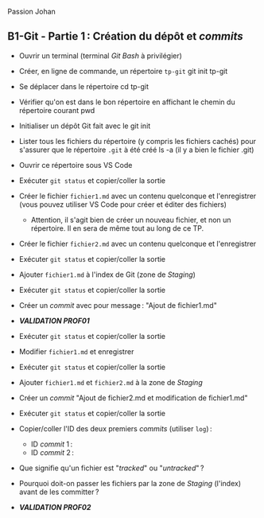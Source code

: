 Passion Johan

## B1-Git - Partie 1 : Création du dépôt et _commits_

- Ouvrir un terminal (terminal _Git Bash_ à privilégier)

- Créer, en ligne de commande, un répertoire `tp-git`
git init tp-git
- Se déplacer dans le répertoire
cd tp-git
- Vérifier qu'on est dans le bon répertoire en affichant le chemin du répertoire courant
pwd
- Initialiser un dépôt Git
fait avec le git init
- Lister tous les fichiers du répertoire (y compris les fichiers cachés) pour s'assurer que le répertoire `.git` à été créé
ls -a (il y a bien le fichier .git)
- Ouvrir ce répertoire sous VS Code

- Exécuter `git status` et copier/coller la sortie

- Créer le fichier `fichier1.md` avec un contenu quelconque et l'enregistrer (vous pouvez utiliser VS Code pour créer et éditer des fichiers)

  - Attention, il s'agit bien de créer un nouveau fichier, et non un répertoire. Il en sera de même tout au long de ce TP.

- Créer le fichier `fichier2.md` avec un contenu quelconque et l'enregistrer

- Exécuter `git status` et copier/coller la sortie

- Ajouter `fichier1.md` à l'index de Git (zone de _Staging_)

- Exécuter `git status` et copier/coller la sortie

- Créer un _commit_ avec pour message : "Ajout de fichier1.md"

- **_VALIDATION PROF01_**

- Exécuter `git status` et copier/coller la sortie

- Modifier `fichier1.md` et enregistrer

- Exécuter `git status` et copier/coller la sortie

- Ajouter `fichier1.md` et `fichier2.md` à la zone de _Staging_

- Créer un _commit_ "Ajout de fichier2.md et modification de fichier1.md"

- Exécuter `git status` et copier/coller la sortie

- Copier/coller l'ID des deux premiers _commits_ (utiliser `log`) :

  - ID _commit_ 1 :
  - ID _commit_ 2 :

- Que signifie qu'un fichier est "_tracked_" ou "_untracked_" ?

- Pourquoi doit-on passer les fichiers par la zone de _Staging_ (l'index) avant de les committer ?

- **_VALIDATION PROF02_**